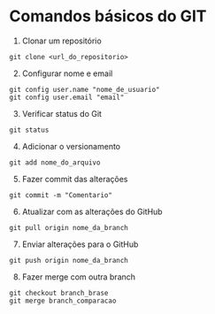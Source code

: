 # Comandos básicos do GIT

1. Clonar um repositório

``` shell 
git clone <url_do_repositorio>
```


2. Configurar nome e email

```shell
git config user.name "nome_de_usuario"
git config user.email "email"
```


3. Verificar status do Git 

``` shell
git status
```


4. Adicionar o versionamento 

```shell
git add nome_do_arquivo
```


5. Fazer commit das alterações

```shell
git commit -m "Comentario"
```


6. Atualizar com as alterações do GitHub

```shell
git pull origin nome_da_branch
```


7. Enviar alterações para o GitHub

```shell 
git push origin nome_da_branch
```

8. Fazer merge com outra branch

```shell
git checkout branch_brase
git merge branch_comparacao
```